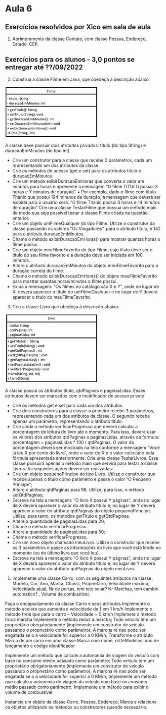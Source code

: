 # Aula 6

## Exercícios resolvidos por Xico em sala de aula
1. Aprimoramento da classe Contato, com classe Pessoa, Endereço, Estado, CEP.

## Exercícios para os alunos - 3,0 pontos se entregar até ??/09/2022
2. Construa a classe Filme em Java, que obedeça à descrição abaixo:

![Classe Filme](filme.jpg)

A classe deve possuir dois atributos privados: titulo (do tipo String) e duracaoEmMinutos (do tipo int)
- Crie um construtor para a classe que recebe 2 parâmetros, cada um representando um dos atributos da
classe.
- Crie os métodos de acesso (get e set) para os atributos titulo e duracaoEmMinutos
- Crie um método exibirDuracaoEmHoras que converta o valor em minutos para horas e apresente a
mensagem “O filme TITULO possui X horas e Y minutos de duração”.
▪ Por exemplo, dado o filme com título Titanic que possui 194 minutos de duração, a mensagem que
deverá ser exibida para o usuário será:
“O filme Titanic possui 3 horas e 14 minutos de duração”
Crie uma classe TestarFilme que possua um método main de modo que seja possível testar a classe Filme criada na
questão anterior.
- Crie um objeto umFilmeQualquer do tipo Filme. Utilize o construtor da classe passando os valores “Os
Vingadores”, para o atributo título, e 142 para o atributo duracaoEmMinutos.
- Chame o método exibirDuracaoEmHoras() para mostrar quantas horas o filme possui.
- Crie um objeto meuFilmeFavorito do tipo Filme, cujo título deve ser o título do seu filme favorito e a
duração deve ser iniciada em 100 minutos.
- Altere o atributo duracaoEmMinutos do objeto meuFilmeFavorito para a duração correta do filme.
- Chame o método exibirDuracaoEmHoras() do objeto meuFilmeFavorito para mostrar quantas
horas/minutos o filme possui.
- Exiba a mensagem: “Os filmes no catálogo são X e Y”, onde no lugar de X, deverá aparecer o título do
umFilmeQualquer e no lugar de Y deverá aparecer o título do meuFilmeFavorito.


3. Crie a classe Livro que obedeça à descrição abaixo:

![Classe Livro](livro.jpg)

A classe possui os atributos titulo, qtdPaginas e paginasLidas. Esses atributos devem ser marcados com
o modificador de acesso private.
- Crie os métodos get e set para cada um dos atributos.
- Crie dois construtores para a classe: o primeiro recebe 3 parâmetros, representando cada um dos
atributos da classe. O segundo recebe apenas um parâmetro, representando o atributo título.
- Crie ainda o método verificarProgresso que deverá calcular a porcentagem de leitura do livro até o
momento. Para isso, devera usar os valores dos atributos qtdPaginas e paginasLidas, através da formula:
porcentagem = paginasLidas * 100 / qtdPaginas. O valor da porcentagem deverá ser mostrado na tela
conforme a mensagem “Você já leu X por cento do livro”, onde o valor de X é o valor calculado pela
fórmula apresentada anteriormente.
Crie uma classe TestarLivros. Essa classe possuirá apenas o método main que servirá para testar a classe Livros.
As seguintes ações devem ser realizadas:
- Crie um objeto pequenoPrincipe do tipo Livro. Utilize o construtor que recebe apenas o título como
parâmetro e passe o valor “O Pequeno Príncipe”;
- Altere o atributo qtdPaginas para 98. Utilize, para isso, o método setQtdPaginas;
- Escreva na tela a mensagem: “O livro X possui Y páginas”, onde no lugar de X deverá aparecer o valor do
atributo titulo e, no lugar de Y deverá aparecer o valor do atributo qtdPaginas do objeto
pequenoPrincipe. Utilize, para tanto, os métodos getTitulo e getQtdPaginas.
- Altere a quantidade de paginasLidas para 20;
- Chame o método verificarProgresso.
- Altere a quantidade de paginasLidas para 50;
- Chame o método verificarProgresso.
- Crie um novo objeto chamado meuLivro. Utilize o construtor que recebe os 3 parâmetros e passe as
informações do livro que você está lendo no momento (ou do último livro que você leu).
- Escreva na tela a mensagem: “O livro X possui Y páginas”, onde no lugar de X deverá aparecer o valor do
atributo titulo e, no lugar de Y deverá aparecer o valor do atributo qtdPaginas do objeto meuLivro.


1. Implemente uma classe Carro, com os seguintes atributos na classe:
Modelo,  Cor, Ano, Marca, Chassi, Proprietário, Velocidade máxima, Velocidade atual, Nr de portas, tem teto solar?
 Nr Marchas, tem cambio automatico? , Volume de combustível,

Faça o encapsulamento da classe Carro e seus atributos
Implemente o método acelera que aumenta a velocidade de 1 em 1 km/h
Implemente o método freia que para o carro – Velocidade = 0 km/h
Implemete o método troca marcha
Implemente o método reduz a marcha;
Todo veículo tem um proprietário obrigatoriamente (implemente um construtor de veículo passando o proprietário como parâmetro);
A marcha ré nao pode ser engatada se o a velocidade for superior a 0 KM/h;
Transforme o atributo Marca de um carro em uma classe Marca com nome, nrDeModelos, ano de lançamento e código identificador


Implemente um método que calcule a autonomia de viagem do veículo com base no consumo médio passado como parâmetro;
Todo veículo tem um proprietário obrigatoriamente (implemente um construtor de veículo passando o proprietário como parâmetro);
A marcha ré nao pode ser engatada se o a velocidade for superior a 0 KM/h;
Implemente um método que calcule a autonomia de viagem do veículo com base no consumo médio passado como parâmetro;
Implemente um método para exibir o volume de combustível 


Instancie um objeto da classe Carro, Pessoa, Endereço, Marca e relacione os objetos utilizando os métodos ou construtores quando necessário.


